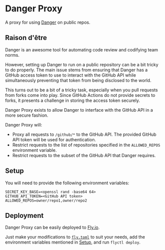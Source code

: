 # Danger Proxy

A proxy for using [Danger](https://danger.systems/js/) on public repos.

## Raison d'être

Danger is an awesome tool for automating code review and codifying team norms.

However, setting up Danger to run on a public repository can be a bit tricky to do properly. The main issue stems from ensuring that Danger has a GitHub access token to use to interact with the GitHub API while simultaneously preventing that token from being disclosed to the world.

This turns out to be a bit of a tricky task, especially when you pull requests from forks come into play. Since GitHub Actions do not provide secrets to forks, it presents a challenge in storing the access token securely.

Danger Proxy exists to allow Danger to interface with the GitHub API in a more secure fashion.

Danger Proxy will:

- Proxy all requests to `/github/*` to the GitHub API. The provided GitHub API token will be used for authentication.
- Restrict requests to the list of repositories specified in the `ALLOWED_REPOS` environment variable.
- Restrict requests to the subset of the GitHub API that Danger requires.

## Setup

You will need to provide the following environment variables:

```
SECRET_KEY_BASE=<openssl rand -base64 64>
GITHUB_API_TOKEN=<GitHub API token>
ALLOWED_REPOS=owner/repo1,owner/repo2
```

## Deployment

Danger Proxy can be easily deployed to [Fly.io](https://fly.io/).

Just make your modifications to [`fly.toml`](./fly.toml) to suit your needs, add the environment variables mentioned in [Setup](#setup), and run `flyctl deploy`.
